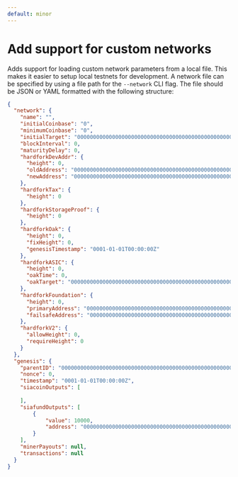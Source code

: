 ```yaml
---
default: minor
---
```


# Add support for custom networks

Adds support for loading custom network parameters from a local file. This makes it easier to setup local testnets for development. A network file can be specified by using a file path for the `--network` CLI flag. The file should be JSON or YAML formatted with the following structure:

```json
{
  "network": {
    "name": "",
    "initialCoinbase": "0",
    "minimumCoinbase": "0",
    "initialTarget": "0000000000000000000000000000000000000000000000000000000000000000",
    "blockInterval": 0,
    "maturityDelay": 0,
    "hardforkDevAddr": {
      "height": 0,
      "oldAddress": "000000000000000000000000000000000000000000000000000000000000000089eb0d6a8a69",
      "newAddress": "000000000000000000000000000000000000000000000000000000000000000089eb0d6a8a69"
    },
    "hardforkTax": {
      "height": 0
    },
    "hardforkStorageProof": {
      "height": 0
    },
    "hardforkOak": {
      "height": 0,
      "fixHeight": 0,
      "genesisTimestamp": "0001-01-01T00:00:00Z"
    },
    "hardforkASIC": {
      "height": 0,
      "oakTime": 0,
      "oakTarget": "0000000000000000000000000000000000000000000000000000000000000000"
    },
    "hardforkFoundation": {
      "height": 0,
      "primaryAddress": "000000000000000000000000000000000000000000000000000000000000000089eb0d6a8a69",
      "failsafeAddress": "000000000000000000000000000000000000000000000000000000000000000089eb0d6a8a69"
    },
    "hardforkV2": {
      "allowHeight": 0,
      "requireHeight": 0
    }
  },
  "genesis": {
    "parentID": "0000000000000000000000000000000000000000000000000000000000000000",
    "nonce": 0,
    "timestamp": "0001-01-01T00:00:00Z",
    "siacoinOutputs": [
        
    ],
    "siafundOutputs": [
        {
            "value": 10000,
            "address": "000000000000000000000000000000000000000000000000000000000000000089eb0d6a8a69"
        }
    ],
    "minerPayouts": null,
    "transactions": null
  }
}
```